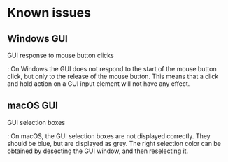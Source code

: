 # Known issues

## Windows GUI

GUI response to mouse button clicks

: On Windows the GUI does not respond to the start of the mouse button click,
  but only to the release of the mouse button. This means that a click and
  hold action on a GUI input element will not have any effect.

## macOS GUI

GUI selection boxes

: On macOS, the GUI selection boxes are not displayed correctly. They should be
  blue, but are displayed as grey. The right selection color can be obtained by
  desecting the GUI window, and then reselecting it.

